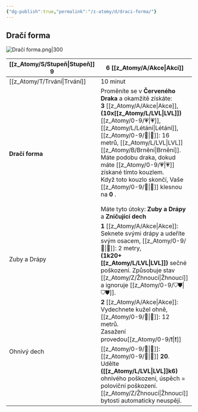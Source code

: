 ```yaml
---
{"dg-publish":true,"permalink":"/z-atomy/d/draci-forma/"}
---
```


## Dračí forma
![Dračí forma.png|300](/img/user/z_img/Dra%C4%8D%C3%AD%20forma.png)

| [[z_Atomy/S/Stupeň\|Stupeň]] 9    | 6 [[z_Atomy/A/Akce\|Akcí]]                                                                                                                                                                                                                                                                                                                               |
| --------------- | ---------------------------------------------------------------------------------------------------------------------------------------------------------------------------------------------------------------------------------------------------------------------------------------------------------------------------------------------- |
| [[z_Atomy/T/Trvání\|Trvání]]      | 10 minut                                                                                                                                                                                                                                                                                                                                       |
| **Dračí forma** | Proměníte se v **Červeného Draka** a okamžitě získáte: <br>**3** [[z_Atomy/A/Akce\|Akce]], **(10x[[z_Atomy/L/LVL\|LVL]])** [[z_Atomy/0-9/💗\|💗]], [[z_Atomy/L/Létání\|Létání]], [[z_Atomy/0-9/🏃\|🏃]]: 16 metrů, [[z_Atomy/L/LVL\|LVL]] [[z_Atomy/B/Brnění\|Brnění]].<br>Máte podobu draka, dokud máte [[z_Atomy/0-9/💗\|💗]] získané tímto kouzlem. <br>Když toto kouzlo skončí, Vaše [[z_Atomy/0-9/💖\|💖]] klesnou na **0** .<br><br>Máte tyto útoky: **Zuby a Drápy** a **Zničující dech** |
| Zuby a Drápy    | **1** [[z_Atomy/A/Akce\|Akce]]: Seknete svými drápy a udeříte svým osacem, [[z_Atomy/0-9/🫱\|🫱]]: 2 metry, <br>**(1k20+[[z_Atomy/L/LVL\|LVL]])** sečné poškození. Způsobuje stav [[z_Atomy/Z/Žhnoucí\|Žhnoucí]] a ignoruje [[z_Atomy/0-9/⛉⛊\|⛉⛊]].                                                                                                                                                                              |
| Ohnivý dech     | **2** [[z_Atomy/A/Akce\|Akce]]: Vydechnete kužel ohně, [[z_Atomy/0-9/🏹\|🏹]]: 12 metrů. <br>Zasažení provedou[[z_Atomy/0-9/❗\|❗]][[z_Atomy/0-9/🎯\|🎯]]:[[z_Atomy/0-9/📶\|📶]] **20**. <br>Udělte **([[z_Atomy/L/LVL\|LVL]]k6)** ohnivého poškození, úspěch = poloviční poškození. <br>[[z_Atomy/Z/Žhnoucí\|Žhnoucí]] bytosti automaticky neuspějí.                                                                                                            |
